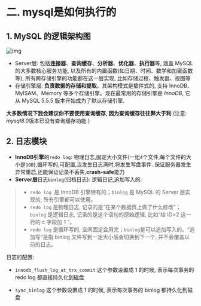 # 二. mysql是如何执行的

## 1. MySQL 的逻辑架构图

![img](http://imgur.thinkgos.cn/imgur/202110281013644.png)

- Server层: 包括**连接器**、**查询缓存**、**分析器**、**优化器**、**执行器**等, 涵盖 MySQL 的大多数核心服务功能, 以及所有的内置函数(如日期、时间、数学和加密函数等), 所有跨存储引擎的功能都在这一层实现, 比如存储过程、触发器、视图等
- 存储引擎层: **负责数据的存储和提取**。其架构模式是插件式的, 支持 InnoDB、MyISAM、Memory 等多个存储引擎。现在最常用的存储引擎是 *InnoDB*, 它从 MySQL 5.5.5 版本开始成为了默认存储引擎.

**大多数情况下我会建议你不要使用查询缓存, 因为查询缓存往往弊大于利** (注意: *mysql8.0*版本已没有查询缓存功能.)

## 2. 日志模块

- **InnoDB引擎**的`redo log`: 物理日志,固定大小文件(一组`4`个文件,每个文件的大小是`1GB`),循环写的,可配置,当发生日志满时,将发生写盘事件. 保证服务器发生异常重启,还能保证记录不丢失,**crash-safe**能力
- **Server层**日志`binlog`(归档日志): 逻辑日记,追加写入的.

> - `redo log `是 InnoDB 引擎特有的；`binlog` 是 MySQL 的 Server 层实现的, 所有引擎都可以使用。
> - `redo log` 是物理日志, 记录的是“在某个数据页上做了什么修改”；`binlog` 是逻辑日志, 记录的是这个语句的原始逻辑, 比如“给 ID=2 这一行的 c 字段加 1 ”。
> - `redo log` 是循环写的, 空间固定会用完；`binlog`是可以追加写入的。“追加写”是指 binlog 文件写到一定大小后会切换到下一个, 并不会覆盖以前的日志。
>

日志的配置:

- `innodb_flush_log_at_trx_commit` 这个参数设置成 1 的时候, 表示每次事务的 redo log 都直接持久化到磁盘

- `sync_binlog` 这个参数设置成 1 的时候, 表示每次事务的 binlog 都持久化到磁盘
